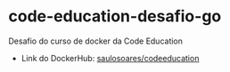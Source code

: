 # code-education-desafio-go
Desafio do curso de docker da Code Education

- Link do DockerHub: [saulosoares/codeeducation](https://hub.docker.com/repository/docker/saulosoares/codeeducation)